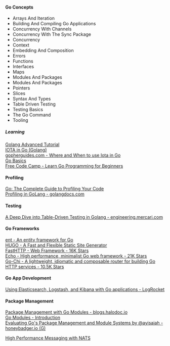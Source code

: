 #### Go Concepts
- Arrays And Iteration
- Building And Compiling Go Applications
- Concurrency With Channels
- Concurrency With The Sync Package
- Concurrency
- Context
- Embedding And Composition
- Errors
- Functions
- Interfaces
- Maps
- Modules And Packages
- Modules And Packages
- Pointers
- Slices
- Syntax And Types
- Table Driven Testing
- Testing Basics
- The Go Command
- Tooling

##### Learning
[Golang Advanced Tutorial](https://golangbyexample.com/golang-comprehensive-tutorial/)  
[IOTA in Go (Golang)](https://golangbyexample.com/iota-in-golang/)  
[gopherguides.com - Where and When to use Iota in Go](https://www.gopherguides.com/articles/how-to-use-iota-in-golang)  
[Go Basics](https://www.howtocode.io/posts/go-basics-1-installing-go-on-a-mac)  
[Free Code Camp - Learn Go Programming for Beginners](https://www.youtube.com/watch?v=YS4e4q9oBaU)  

#### Profiling
[Go: The Complete Guide to Profiling Your Code](https://hackernoon.com/go-the-complete-guide-to-profiling-your-code-h51r3waz)  
[Profiling in GoLang - golangdocs.com](https://golangdocs.com/profiling-in-golang)  

#### Testing
[A Deep Dive into Table-Driven Testing in Golang - engineering.mercari.com](https://engineering.mercari.com/en/blog/entry/20211221-a-deep-dive-into-table-driven-testing-in-golang/)  

#### Go Frameworks
[ent - An entity framework for Go](https://entgo.io/)  
[HUGO - A Fast and Flexible Static Site Generator](https://github.com/gohugoio/hugo)  
[FastHTTP - Web Framework - 16K Stars](https://github.com/valyala/fasthttp)  
[Echo - High performance, minimalist Go web framework - 21K Stars](https://echo.labstack.com/)  
[Go-Chi - A lightweight, idiomatic and composable router for building Go HTTP services - 10.5K Stars](https://github.com/go-chi/chi)  

#### Go App Development
[Using Elasticsearch, Logstash, and Kibana with Go applications - LogRocket](https://blog.logrocket.com/using-elasticsearch-logstash-and-kibana-with-go-applications/)  


#### Package Management
[Package Management with Go Modules - blogs.halodoc.io](https://blogs.halodoc.io/go-modules-implementation/)  
[Go Modules - Introduction](https://golang.org/ref/mod#introduction)  
[Evaluating Go's Package Management and Module Systems by @ayisaiah - honeybadger.io (G)](https://www.honeybadger.io/blog/golang-go-package-management/)  


[High Performance Messaging with NATS](https://medium.com/@syedrizwan161/high-performance-messaging-with-nats-1c261fae3778)  
